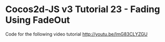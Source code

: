 Cocos2d-JS v3 Tutorial 23 - Fading Using FadeOut
================================================

Code for the following video tutorial http://youtu.be/ImG83CLYZGU
